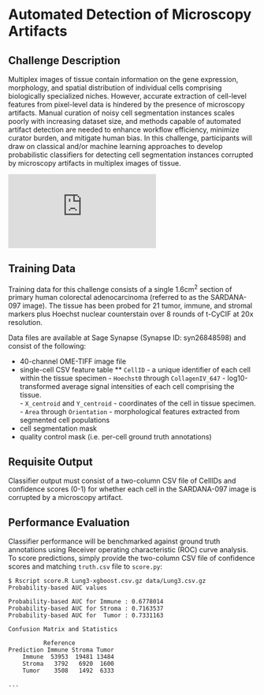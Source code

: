 # Automated Detection of Microscopy Artifacts

## Challenge Description
Multiplex images of tissue contain information on the gene expression, morphology, and spatial distribution of individual cells comprising biologically specialized niches. However, accurate extraction of cell-level features from pixel-level data is hindered by the presence of microscopy artifacts. Manual curation of noisy cell segmentation instances scales poorly with increasing dataset size, and methods capable of automated artifact detection are needed to enhance workflow efficiency, minimize curator burden, and mitigate human bias. In this challenge, participants will draw on classical and/or machine learning approaches to develop probabilistic classifiers for detecting cell segmentation instances corrupted by microscopy artifacts in multiplex images of tissue.

![alt text](https://github.com/IAWG-CSBC-PSON/hack2022-01-artifacts.git/schematic.pdf)

<!-- <object data="https://github.com/IAWG-CSBC-PSON/hack2022-01-artifacts.git/schematic.pdf" type="application/pdf" width="700px" height="700px">
    <embed src="https://github.com/IAWG-CSBC-PSON/hack2022-01-artifacts.git/schematic.pdf">
        <p>This browser does not support PDFs. Please download the PDF to view it: <a href="https://github.com/IAWG-CSBC-PSON/hack2022-01-artifacts.git/schematic.pdf">Download PDF</a>.</p>
    </embed>
</object> -->

## Training Data
Training data for this challenge consists of a single 1.6cm<sup>2</sup> section of primary human colorectal adenocarcinoma (referred to as the SARDANA-097 image). The tissue has been probed for 21 tumor, immune, and stromal markers plus Hoechst nuclear counterstain over 8 rounds of t-CyCIF at 20x resolution.

Data files are available at Sage Synapse (Synapse ID: syn26848598) and consist of the following:

   * 40-channel OME-TIFF image file
   * single-cell CSV feature table
    ** `CellID` - a unique identifier of each cell within the tissue specimen
    - `Hoechst0` through `CollagenIV_647` - log10-transformed average signal intensities of each cell comprising the tissue.  
    - `X_centroid` and `Y_centroid` - coordinates of the cell in tissue specimen.
    - `Area` through `Orientation` - morphological features extracted from segmented cell populations
   * cell segmentation mask
   * quality control mask (i.e. per-cell ground truth annotations)

## Requisite Output
Classifier output must consist of a two-column CSV file of CellIDs and confidence scores (0-1) for whether each cell in the SARDANA-097 image is corrupted by a microscopy artifact.

## Performance Evaluation
Classifier performance will be benchmarked against ground truth annotations using Receiver operating characteristic (ROC) curve analysis. To score predictions, simply provide the two-column CSV file of confidence scores and matching `truth.csv` file to `score.py`:

```
$ Rscript score.R Lung3-xgboost.csv.gz data/Lung3.csv.gz
Probability-based AUC values

Probability-based AUC for Immune : 0.6778014
Probability-based AUC for Stroma : 0.7163537
Probability-based AUC for  Tumor : 0.7331163

Confusion Matrix and Statistics

          Reference
Prediction Immune Stroma Tumor
    Immune  53953  19481 13484
    Stroma   3792   6920  1600
    Tumor    3508   1492  6333

...
```
